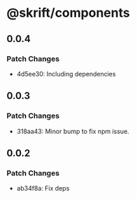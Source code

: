 # @skrift/components

## 0.0.4

### Patch Changes

- 4d5ee30: Including dependencies

## 0.0.3

### Patch Changes

- 318aa43: Minor bump to fix npm issue.

## 0.0.2

### Patch Changes

- ab34f8a: Fix deps

